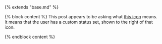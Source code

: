 {% extends "base.md" %}

{% block content %}
This post appears to be asking what [this icon](https://imgur.com/50qMXQY) means.  
It means that the user has a custom status set, shown to the right of that icon.

{% endblock content %}
